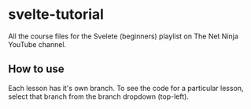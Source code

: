 # svelte-tutorial
All the course files for the Svelete (beginners) playlist on The Net Ninja YouTube channel.

## How to use
Each lesson has it's own branch. To see the code for a particular lesson, select that branch from the branch dropdown (top-left).
